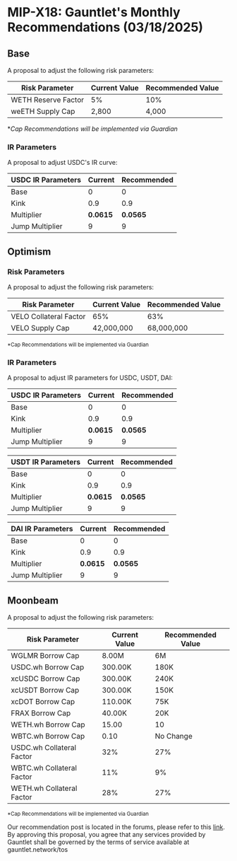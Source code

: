 # MIP-X18: Gauntlet's Monthly Recommendations (03/18/2025)

## Base

A proposal to adjust the following risk parameters:

| Risk Parameter      | Current Value | Recommended Value |
| ------------------- | ------------- | ----------------- |
| WETH Reserve Factor | 5%            | 10%               |
| weETH Supply Cap    | 2,800         | 4,000             |

\*_Cap Recommendations will be implemented via Guardian_

### IR Parameters

A proposal to adjust USDC's IR curve:

| USDC IR Parameters | Current    | Recommended |
| ------------------ | ---------- | ----------- |
| Base               | 0          | 0           |
| Kink               | 0.9        | 0.9         |
| Multiplier         | **0.0615** | **0.0565**  |
| Jump Multiplier    | 9          | 9           |

## Optimism

### Risk Parameters

A proposal to adjust the following risk parameters:

| Risk Parameter         | Current Value | Recommended Value |
| ---------------------- | ------------- | ----------------- |
| VELO Collateral Factor | 65%           | 63%               |
| VELO Supply Cap        | 42,000,000    | 68,000,000        |

<sub> \*Cap Recommendations will be implemented via Guardian </sub>

### IR Parameters

A proposal to adjust IR parameters for USDC, USDT, DAI:

| USDC IR Parameters | Current    | Recommended |
| ------------------ | ---------- | ----------- |
| Base               | 0          | 0           |
| Kink               | 0.9        | 0.9         |
| Multiplier         | **0.0615** | **0.0565**  |
| Jump Multiplier    | 9          | 9           |

| USDT IR Parameters | Current    | Recommended |
| ------------------ | ---------- | ----------- |
| Base               | 0          | 0           |
| Kink               | 0.9        | 0.9         |
| Multiplier         | **0.0615** | **0.0565**  |
| Jump Multiplier    | 9          | 9           |

| DAI IR Parameters | Current    | Recommended |
| ----------------- | ---------- | ----------- |
| Base              | 0          | 0           |
| Kink              | 0.9        | 0.9         |
| Multiplier        | **0.0615** | **0.0565**  |
| Jump Multiplier   | 9          | 9           |

## Moonbeam

A proposal to adjust the following risk parameters:

| Risk Parameter            | Current Value | Recommended Value |
| ------------------------- | ------------- | ----------------- |
| WGLMR Borrow Cap          | 8.00M         | 6M                |
| USDC.wh Borrow Cap        | 300.00K       | 180K              |
| xcUSDC Borrow Cap         | 300.00K       | 240K              |
| xcUSDT Borrow Cap         | 300.00K       | 150K              |
| xcDOT Borrow Cap          | 110.00K       | 75K               |
| FRAX Borrow Cap           | 40.00K        | 20K               |
| WETH.wh Borrow Cap        | 15.00         | 10                |
| WBTC.wh Borrow Cap        | 0.10          | No Change         |
| USDC.wh Collateral Factor | 32%           | 27%               |
| WBTC.wh Collateral Factor | 11%           | 9%                |
| WETH.wh Collateral Factor | 28%           | 27%               |

<sub> \*Cap Recommendations will be implemented via Guardian </sub>

Our recommendation post is located in the forums, please refer to this
[link](https://forum.moonwell.fi/t/gauntlet-base-optimism-moonbeam-moonriver-monthly-recommendations-2025-03-18/1665).
By approving this proposal, you agree that any services provided by Gauntlet
shall be governed by the terms of service available at gauntlet.network/tos
